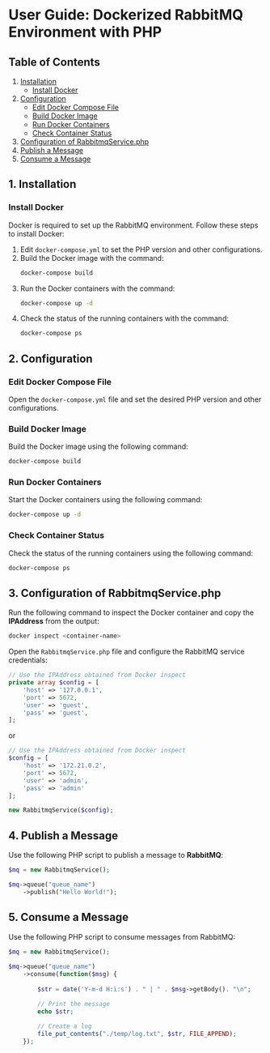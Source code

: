 # User Guide: Dockerized RabbitMQ Environment with PHP

## Table of Contents
1. [Installation](#installation)
    - [Install Docker](#install-docker)
2. [Configuration](#configuration)
    - [Edit Docker Compose File](#edit-docker-compose-file)
    - [Build Docker Image](#build-docker-image)
    - [Run Docker Containers](#run-docker-containers)
    - [Check Container Status](#check-container-status)
3. [Configuration of RabbitmqService.php](#configuration-of-rabbitmqservicephp)
4. [Publish a Message](#publish-a-message)
5. [Consume a Message](#consume-a-message)

## 1. Installation

### Install Docker

Docker is required to set up the RabbitMQ environment. Follow these steps to install Docker:

1. Edit `docker-compose.yml` to set the PHP version and other configurations.
2. Build the Docker image with the command:
    ```bash
    docker-compose build
    ```
3. Run the Docker containers with the command:
    ```bash
    docker-compose up -d
    ```
4. Check the status of the running containers with the command:
    ```bash
    docker-compose ps
    ```

## 2. Configuration

### Edit Docker Compose File

Open the `docker-compose.yml` file and set the desired PHP version and other configurations.

### Build Docker Image

Build the Docker image using the following command:
```bash
docker-compose build
```

### Run Docker Containers
Start the Docker containers using the following command:
```bash 
docker-compose up -d
```

### Check Container Status
Check the status of the running containers using the following command:

```bash
docker-compose ps
```

## 3. Configuration of RabbitmqService.php
Run the following command to inspect the Docker container and copy the <b>IPAddress</b> from the output:
```bash
docker inspect <container-name>
```
Open the ```RabbitmqService.php``` file and configure the RabbitMQ service credentials:
```php
// Use the IPAddress obtained from Docker inspect
private array $config = [
    'host' => '127.0.0.1',
    'port' => 5672,
    'user' => 'guest',
    'pass' => 'guest',
];
```

or 
```php
// Use the IPAddress obtained from Docker inspect
$config = [
    'host' => '172.21.0.2',  
    'port' => 5672,
    'user' => 'admin',
    'pass' => 'admin'
];

new RabbitmqService($config);
```

## 4. Publish a Message
Use the following PHP script to publish a message to <b>RabbitMQ</b>:

```php
$mq = new RabbitmqService();

$mq->queue("queue_name")
    ->publish("Hello World!");
```

## 5. Consume a Message
Use the following PHP script to consume messages from RabbitMQ:

```php
$mq = new RabbitmqService();
 
$mq->queue("queue_name")
    ->consume(function($msg) {
        
        $str = date('Y-m-d H:i:s') . " | " . $msg->getBody(). "\n";

        // Print the message
        echo $str;
        
        // Create a log 
        file_put_contents("./temp/log.txt", $str, FILE_APPEND);
    });
```
